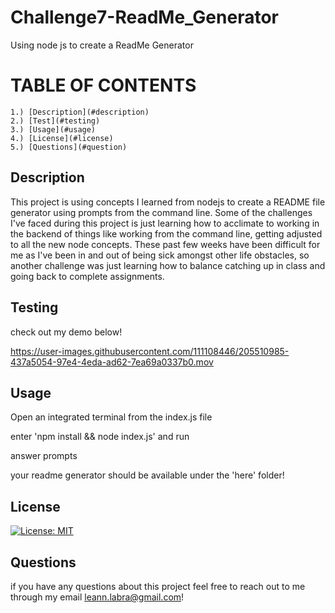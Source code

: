 # Challenge7-ReadMe_Generator
Using node js to create a ReadMe Generator

# TABLE OF CONTENTS 
    1.) [Description](#description)
    2.) [Test](#testing)
    3.) [Usage](#usage)
    4.) [License](#license)
    5.) [Questions](#question)
    
## Description 
This project is using concepts I learned from nodejs to create a README file generator using prompts from the command line. Some of the challenges I've faced during this project is just learning how to acclimate to working in the backend of things like working from the command line, getting adjusted to all the new node concepts. These past few weeks have been difficult for me as I've been in and out of being sick amongst other life obstacles, so another challenge was just learning how to balance catching up in class and going back to complete assignments. 

## Testing
check out my demo below! 

https://user-images.githubusercontent.com/111108446/205510985-437a5054-97e4-4eda-ad62-7ea69a0337b0.mov

## Usage
Open an integrated terminal from the index.js file

enter 'npm install && node index.js' and run

answer prompts 

your readme generator should be available under the 'here' folder! 

## License
[![License: MIT](https://img.shields.io/badge/License-MIT-yellow.svg)](https://opensource.org/licenses/MIT)

## Questions
if you have any questions about this project feel free to reach out to me through my email leann.labra@gmail.com! 
